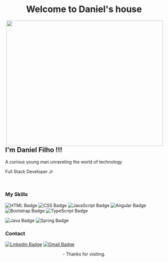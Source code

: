 <h1 align="center">Welcome to Daniel's house</h1><img align="right" src="https://imgur.com/Gw4CmTg.gif" width="500" height="400"/>


## I'm Daniel Filho !!!
A curious young man unraveling the world of technology

Full Stack Developer Jr

<br>

### My Skills
![HTML Badge](https://img.shields.io/badge/HTML5%20-%23E34F26.svg?&style=plastic&logo=html5&logoColor=white)
![CSS Badge](https://img.shields.io/badge/CSS3%20-%231572B6.svg?&style=plastic&logo=css3&logoColor=white)
![JavaScript Badge](https://img.shields.io/badge/JavaScript-yellow.svg?&style=plastic&logo=javascript&logoColor=white)
![Angular Badge](https://img.shields.io/badge/Angular%20-%23DD0031.svg?&style=plastic&logo=angular&logoColor=white?color=blue)
![Bootstrap Badge](https://img.shields.io/badge/Bootstrap%20-%23563D7C.svg?&style=plastic&logo=bootstrap&logoColor=white)
![TypeScript Badge](https://img.shields.io/badge/TypeScript%20-%23007ACC.svg?&style=plastic&logo=typescript&logoColor=white)

![Java Badge](https://img.shields.io/badge/Java-%23ED8B00.svg?&style=plastic&logo=java&logoColor=white?logoWidth=40)
![Spring Badge](https://img.shields.io/badge/Spring%20-%236DB33F.svg?&style=plastic&logo=spring&logoColor=white)

### Contact 

[![Linkedin Badge](https://img.shields.io/badge/-LinkedIn-blue?style=flat-square&logo=Linkedin&logoColor=white&link=https://www.linkedin.com/in/danielagff/)](https://www.linkedin.com/in/danielagff/)
[![Gmail Badge](https://img.shields.io/badge/-Gmail-c14438?style=flat-square&logo=Gmail&logoColor=white&link=mailto:daniel.agff@gmail.com)](mailto:daniel.agff@gmail.com)<br>





<p align="center">- Thanks for visiting.</p>
